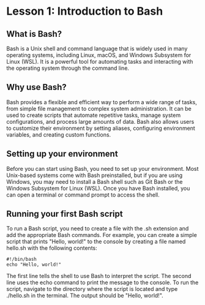 # Lesson 1: Introduction to Bash
## What is Bash?
Bash is a Unix shell and command language that is widely used in many operating systems, including Linux, macOS, and Windows Subsystem for Linux (WSL). It is a powerful tool for automating tasks and interacting with the operating system through the command line.

## Why use Bash?
Bash provides a flexible and efficient way to perform a wide range of tasks, from simple file management to complex system administration. It can be used to create scripts that automate repetitive tasks, manage system configurations, and process large amounts of data. Bash also allows users to customize their environment by setting aliases, configuring environment variables, and creating custom functions.

## Setting up your environment
Before you can start using Bash, you need to set up your environment. Most Unix-based systems come with Bash preinstalled, but if you are using Windows, you may need to install a Bash shell such as Git Bash or the Windows Subsystem for Linux (WSL). Once you have Bash installed, you can open a terminal or command prompt to access the shell.

## Running your first Bash script
To run a Bash script, you need to create a file with the .sh extension and add the appropriate Bash commands. For example, you can create a simple script that prints "Hello, world!" to the console by creating a file named hello.sh with the following contents:
```
#!/bin/bash
echo "Hello, world!"
```
The first line tells the shell to use Bash to interpret the script. The second line uses the echo command to print the message to the console. To run the script, navigate to the directory where the script is located and type ./hello.sh in the terminal. The output should be "Hello, world!".
